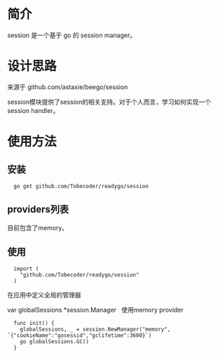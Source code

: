 # 简介

session 是一个基于 go 的 session manager。

# 设计思路

来源于 github.com/astaxie/beego/session

session模块提供了session的相关支持。对于个人而言，学习如何实现一个session handler。  

# 使用方法

## 安装

```
  go get github.com/Tobecoder/readygo/session
```
## providers列表

目前包含了memory。

## 使用

```
  import (
    "github.com/Tobecoder/readygo/session"
  )
```

在应用中定义全局的管理器

  var globalSessions *session.Manager
  
使用memory provider
```
  func init() {
  	globalSessions, _ = session.NewManager("memory", `{"cookieName":"gosessid","gclifetime":3600}`)
  	go globalSessions.GC()
  }
```
